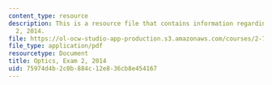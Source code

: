 ```yaml
---
content_type: resource
description: This is a resource file that contains information regarding optics exam
  2, 2014.
file: https://ol-ocw-studio-app-production.s3.amazonaws.com/courses/2-71-optics-spring-2014/75974d4b2c0b884c12e836cb8e454167_MIT2_71S14_s14_quiz2.pdf
file_type: application/pdf
resourcetype: Document
title: Optics, Exam 2, 2014
uid: 75974d4b-2c0b-884c-12e8-36cb8e454167
---
```

